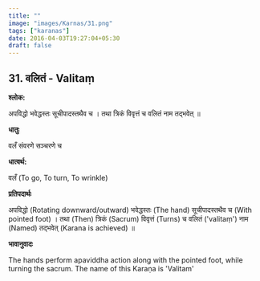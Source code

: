 ```yaml
---
title: ""
image: "images/Karnas/31.png"
tags: ["karanas"]
date: 2016-04-03T19:27:04+05:30
draft: false
---
```


## 31. वलितं - Valitaṃ

**श्लोक:**

अपविद्धो भवेद्धस्तः सूचीपादस्तथैव च । तथा त्रिकं विवृत्तं च वलितं नाम तद्भवेत् ॥

**धातुः**

वलँ संवरणे सञ्चरणे च

**धात्वर्थ:**

वलँ (To go, To turn, To wrinkle)

**प्रतिपदार्थः**

अपविद्धो (Rotating downward/outward) भवेद्धस्तः (The hand) सूचीपादस्तथैव च (With pointed foot) । तथा (Then) त्रिकं (Sacrum) विवृत्तं (Turns) च वलितं ('valitaṃ') नाम (Named) तद्भवेत् (Karana is achieved) ॥

**भावानुवादः**

The hands perform apaviddha action along with the pointed foot, while turning the sacrum. The name of this Karaṇa is 'Valitam'
